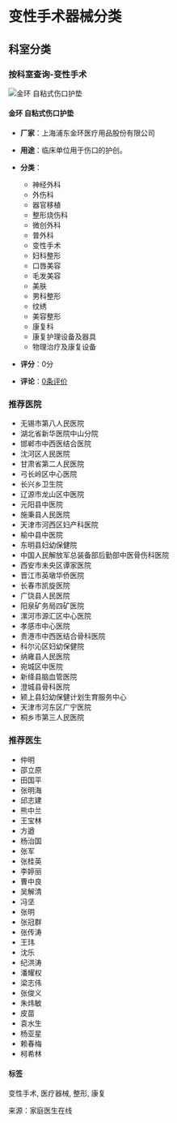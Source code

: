 # 变性手术器械分类

## 科室分类

### 按科室查询-变性手术

![金环 自粘式伤口护垫](https://img.familydoctor.com.cn/uploadimg/kuweb/2016/11/13/15/3218365e58010000ab70590c467c0000.jpeg)

#### 金环 自粘式伤口护垫

- **厂家**：上海浦东金环医疗用品股份有限公司
- **用途**：临床单位用于伤口的护创。
- **分类**：
  - 神经外科
  - 外伤科
  - 器官移植
  - 整形烧伤科
  - 微创外科
  - 普外科
  - 变性手术
  - 妇科整形
  - 口唇美容
  - 毛发美容
  - 美肤
  - 男科整形
  - 纹绣
  - 美容整形
  - 康复科
  - 康复护理设备及器具
  - 物理治疗及康复设备

- **评分**：0分
- **评论**：[0条评价](/qxk/143770/comment/)

### 推荐医院
- 无锡市第八人民医院
- 湖北省新华医院中山分院
- 邯郸市中西医结合医院
- 沈河区人民医院
- 甘肃省第二人民医院
- 弓长岭区中心医院
- 长兴乡卫生院
- 辽源市龙山区中医院
- 元阳县中医院
- 施秉县人民医院
- 天津市河西区妇产科医院
- 榆中县中医院
- 东明县妇幼保健院
- 中国人民解放军总装备部后勤部中医骨伤科医院
- 西安市未央区谭家医院
- 晋江市英墩华侨医院
- 长春市凯旋医院
- 广饶县人民医院
- 阳泉矿务局四矿医院
- 漯河市源汇区中心医院
- 孝感市中心医院
- 贵港市中西医结合骨科医院
- 科尔沁区妇幼保健院
- 纳雍县人民医院
- 宛城区中医院
- 新绛县脑血管医院
- 澄城县骨科医院
- 颍上县妇幼保健计划生育服务中心
- 天津市河东区广宁医院
- 桐乡市第三人民医院

### 推荐医生
- 仲明
- 邵立原
- 田国平
- 张明海
- 邱志建
- 熊中兰
- 王宝林
- 方遒
- 杨治国
- 张军
- 张桂英
- 李婷丽
- 曹中良
- 吴解清
- 冯坚
- 张明
- 张冠群
- 张传涛
- 王玮
- 沈乐
- 纪洪涛
- 潘耀权
- 梁志伟
- 张俊义
- 朱炜敏
- 皮苗
- 袁水生
- 杨亚星
- 赖春梅
- 柯希林

#### 标签
变性手术, 医疗器械, 整形, 康复

来源：家庭医生在线
